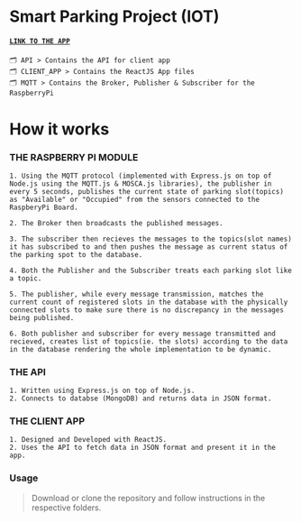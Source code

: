 # Smart Parking Project (IOT)
#### [`LINK TO THE APP`](http://arunabharjun.com/iiitg/smrtprk/)  

```
🗂 API > Contains the API for client app  
🗂 CLIENT_APP > Contains the ReactJS App files
🗂 MQTT > Contains the Broker, Publisher & Subscriber for the RaspberryPi
```


# How it works

### THE RASPBERRY PI MODULE

```
1. Using the MQTT protocol (implemented with Express.js on top of Node.js using the MQTT.js & MOSCA.js libraries), the publisher in every 5 seconds, publishes the current state of parking slot(topics) as "Available" or "Occupied" from the sensors connected to the RaspberyPi Board.

2. The Broker then broadcasts the published messages.

3. The subscriber then recieves the messages to the topics(slot names) it has subscribed to and then pushes the message as current status of the parking spot to the database.

4. Both the Publisher and the Subscriber treats each parking slot like a topic.

5. The publisher, while every message transmission, matches the current count of registered slots in the database with the physically connected slots to make sure there is no discrepancy in the messages being published.

6. Both publisher and subscriber for every message transmitted and recieved, creates list of topics(ie. the slots) according to the data in the database rendering the whole implementation to be dynamic.
```

### THE API
```
1. Written using Express.js on top of Node.js.
2. Connects to databse (MongoDB) and returns data in JSON format.
```

### THE CLIENT APP

```
1. Designed and Developed with ReactJS.
2. Uses the API to fetch data in JSON format and present it in the app.
```


### Usage
> Download or clone the repository and follow instructions in the respective folders.